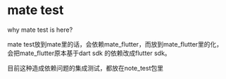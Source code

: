 # mate test

why mate test is here?

mate test放到mate里的话，会依赖mate_flutter，而放到mate_flutter里的化，
会把mate_flutter原本基于dart sdk 的依赖改成flutter sdk。

目前这种造成依赖问题的集成测试，都放在note_test包里
